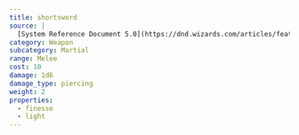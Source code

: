 ```yaml
---
title: shortsword
source: |
  [System Reference Document 5.0](https://dnd.wizards.com/articles/features/systems-reference-document-srd)
category: Weapon
subcategory: Martial
range: Melee
cost: 10
damage: 1d6
damage_type: piercing
weight: 2
properties:
  - finesse
  - light
---
```

